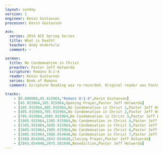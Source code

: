 ```yaml
---
layout: sunday
version: 1
engineer: Kevin Gustavson
processor: Kevin Gustavson

ace:
  series: 2014 ACE Spring Series
  title: What is Death?
  teacher: Andy Underhile
  comment: ~

sermon:
  title: No Condemnation in Christ
  preacher: Pastor Jeff Holwerda
  scripture: Romans 8:1-4
  reader: Kevin Gustavson
  series: Book of Romans
  comment: Scripture Reading was re-recorded. Original reader was Pastor Ken Carr.

tracks:
    - [0.000000,45.915964,"Romans 8:1-4",Kevin Gustavson]
    - [45.915964,105.915964,Opening Prayer,Pastor Jeff Holwerda]
    - [105.915964,405.915964,No Condemnation in Christ 1,Pastor Jeff Holwerda]
    - [405.915964,705.915964,No Condemnation in Christ 2,Pastor Jeff Holwerda]
    - [705.915964,1005.915964,No Condemnation in Christ 3,Pastor Jeff Holwerda]
    - [1005.915964,1305.915964,No Condemnation in Christ 4,Pastor Jeff Holwerda]
    - [1305.915964,1605.915964,No Condemnation in Christ 5,Pastor Jeff Holwerda]
    - [1605.915964,1905.915964,No Condemnation in Christ 6,Pastor Jeff Holwerda]
    - [1905.915964,1988.054948,No Condemnation in Christ 7,Pastor Jeff Holwerda]
    - [1988.054948,2043.054948,Closing Prayer,Pastor Jeff Holwerda]
    - [2043.054948,2075.581948,Benediction,Pastor Jeff Holwerda]
---
```

